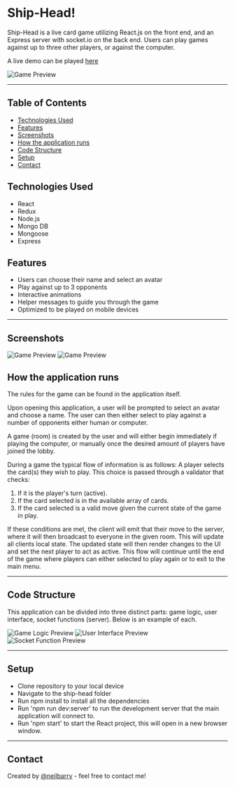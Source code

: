 # Ship-Head!

Ship-Head is a live card game utilizing React.js on the front end, and an Express server with socket.io on the back end. Users can play games against up to three other players, or against the computer.

A live demo can be played [here](https://ship-head.vercel.app/)

![Game Preview](https://i.imgur.com/jP6ZeDx.png)

---

## Table of Contents

- [Technologies Used](#technologies-used)
- [Features](#features)
- [Screenshots](#screenshots)
- [How the application runs](#how-the-application-runs)
- [Code Structure](#code-structure)
- [Setup](#setup)
- [Contact](#contact)

## Technologies Used

- React
- Redux
- Node.js
- Mongo DB
- Mongoose
- Express

## Features

- Users can choose their name and select an avatar
- Play against up to 3 opponents
- Interactive animations
- Helper messages to guide you through the game
- Optimized to be played on mobile devices

---

## Screenshots

![Game Preview](https://i.imgur.com/Dxj8RiA.png)
![Game Preview](https://i.imgur.com/rXum1FE.png)

## How the application runs

The rules for the game can be found in the application itself.

Upon opening this application, a user will be prompted to select an avatar and choose a name. The user can then either select to play against a number of opponents either human or computer.

A game (room) is created by the user and will either begin immediately if playing the computer, or manually once the desired amount of players have joined the lobby.

During a game the typical flow of information is as follows:
A player selects the card(s) they wish to play. This choice is passed through a validator that checks:

1. If it is the player's turn (active).
2. If the card selected is in the available array of cards.
3. If the card selected is a valid move given the current state of the game in play.

If these conditions are met, the client will emit that their move to the server, where it will then broadcast to everyone in the given room. This will update all clients local state. The updated state will then render changes to the UI and set the next player to act as active. This flow will continue until the end of the game where players can either selected to play again or to exit to the main menu.

---

## Code Structure

This application can be divided into three distinct parts: game logic, user interface, socket functions (server). Below is an example of each.

![Game Logic Preview](https://i.imgur.com/A0zXhvp.png)
![User Interface Preview](https://i.imgur.com/W9j6KYE.png)
![Socket Function Preview](https://i.imgur.com/9w8tDJE.png)

---

## Setup

- Clone repository to your local device
- Navigate to the ship-head folder
- Run npm install to install all the dependencies
- Run 'npm run dev:server' to run the development server that the main application will connect to.
- Run 'npm start' to start the React project, this will open in a new browser window.

---

## Contact

Created by [@neilbarry](https://www.neilbarry.com/) - feel free to contact me!
